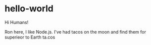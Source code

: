 # hello-world

Hi Humans!

Ron here, I like Node.js.
I've had tacos on the moon and find them for superieor to Earth ta.cos
